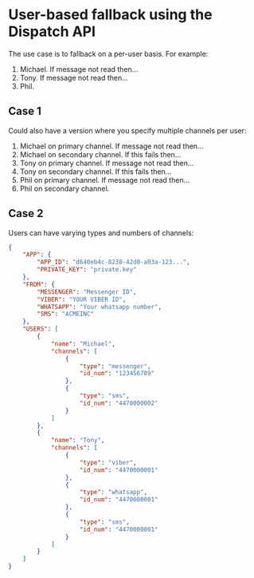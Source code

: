 # User-based fallback using the Dispatch API

The use case is to fallback on a per-user basis. For example:

1. Michael. If message not read then...
2. Tony. If message not read then...
3. Phil.

## Case 1

Could also have a version where you specify multiple channels per user:

1. Michael on primary channel. If message not read then...
2. Michael on secondary channel. If this fails then...
3. Tony on primary channel. If message not read then...
4. Tony on secondary channel. If this fails then...
5. Phil on primary channel. If message not read then...
6. Phil on secondary channel.

## Case 2

Users can have varying types and numbers of channels:

``` json
{
    "APP": {
        "APP_ID": "d640eb4c-8238-42d0-a03a-123...",
        "PRIVATE_KEY": "private.key"
    },
    "FROM": {
        "MESSENGER": "Messenger ID",
        "VIBER": "YOUR VIBER ID",
        "WHATSAPP": "Your whatsapp number",
        "SMS": "ACMEINC"
    },
    "USERS": [
        {
            "name": "Michael",
            "channels": [
                {
                    "type": "messenger",
                    "id_num": "123456789"
                },
                {
                    "type": "sms",
                    "id_num": "4470000002"
                }
            ]
        },
        {
            "name": "Tony",
            "channels": [
                {
                    "type": "viber",
                    "id_num": "4470000001"
                },
                {
                    "type": "whatsapp",
                    "id_num": "4470000001"
                },
                {
                    "type": "sms",
                    "id_num": "4470000001"
                }
            ]
        }
    ]
}
```

